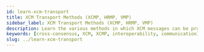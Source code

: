 ```yaml
---
id: learn-xcm-transport
title: XCM Transport Methods (XCMP, HRMP, VMP)
sidebar_label: XCM Transport Methods (XCMP, HRMP, VMP)
description: Learn the various methods in which XCM messages can be propagated across networks.
keywords: [cross-consensus, XCM, XCMP, interoperability, communication]
slug: ../learn-xcm-transport
---
```


